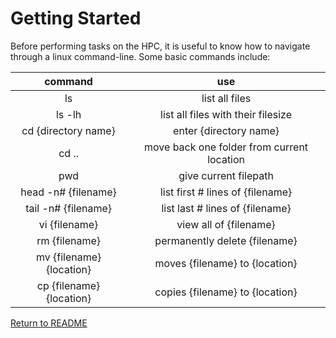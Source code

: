 Getting Started
=====================
Before performing tasks on the HPC, it is useful to know how to navigate through a linux command-line. Some basic commands include:

| command | use |
| :----: | :----: |
| ls | list all files |
| ls -lh | list all files with their filesize |
| cd {directory name} | enter {directory name} |
| cd .. | move back one folder from current location |
| pwd | give current filepath |
| head -n# {filename} | list first # lines of {filename} |
| tail -n# {filename} | list last # lines of {filename} |
| vi {filename} | view all of {filename} |
| rm {filename} | permanently delete {filename} |  
| mv {filename} {location} | moves {filename} to {location} |
| cp {filename} {location} | copies {filename} to {location} |

[Return to README](https://github.com/KerriganBlake/General_HPC_Use_Tutorial/blob/master/README.md)
